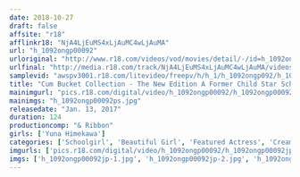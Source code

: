 ```yaml
---
date: 2018-10-27
draft: false
affsite: "r18"
afflinkr18: "NjA4LjEuMS4xLjAuMC4wLjAuMA"
url: "h_1092ongp00092"
urloriginal: "http://www.r18.com/videos/vod/movies/detail/-/id=h_1092ongp00092"
urlfinal: "http://media.r18.com/track/NjA4LjEuMS4xLjAuMC4wLjAuMA/videos/vod/movies/detail/-/id=h_1092ongp00092"
samplevid: "awspv3001.r18.com/litevideo/freepv/h/h_1/h_1092ongp092/h_1092ongp092_dmb_w.mp4"
title: "Cum Bucket Collection - The New Edition A Former Child Star Schoolgirl Is In A 30 Day Confinement Yuna Yuna Himekawa"
mainimgurl: "pics.r18.com/digital/video/h_1092ongp00092/h_1092ongp00092ps.jpg"
mainimgs: "h_1092ongp00092ps.jpg"
releasedate: "Jan. 13, 2017"
duration: 124
productioncomp: "& Ribbon"
girls: ['Yuna Himekawa']
categories: ['Schoolgirl', 'Beautiful Girl', 'Featured Actress', 'Creampie', 'Confinement', 'Substance Use', 'Hi-Def']
imgurls: ['pics.r18.com/digital/video/h_1092ongp00092/h_1092ongp00092jp-1.jpg', 'pics.r18.com/digital/video/h_1092ongp00092/h_1092ongp00092jp-2.jpg', 'pics.r18.com/digital/video/h_1092ongp00092/h_1092ongp00092jp-3.jpg', 'pics.r18.com/digital/video/h_1092ongp00092/h_1092ongp00092jp-4.jpg', 'pics.r18.com/digital/video/h_1092ongp00092/h_1092ongp00092jp-5.jpg', 'pics.r18.com/digital/video/h_1092ongp00092/h_1092ongp00092jp-6.jpg', 'pics.r18.com/digital/video/h_1092ongp00092/h_1092ongp00092jp-7.jpg', 'pics.r18.com/digital/video/h_1092ongp00092/h_1092ongp00092jp-8.jpg', 'pics.r18.com/digital/video/h_1092ongp00092/h_1092ongp00092jp-9.jpg', 'pics.r18.com/digital/video/h_1092ongp00092/h_1092ongp00092jp-10.jpg', 'pics.r18.com/digital/video/h_1092ongp00092/h_1092ongp00092jp-11.jpg', 'pics.r18.com/digital/video/h_1092ongp00092/h_1092ongp00092jp-12.jpg', 'pics.r18.com/digital/video/h_1092ongp00092/h_1092ongp00092jp-13.jpg', 'pics.r18.com/digital/video/h_1092ongp00092/h_1092ongp00092jp-14.jpg', 'pics.r18.com/digital/video/h_1092ongp00092/h_1092ongp00092jp-15.jpg', 'pics.r18.com/digital/video/h_1092ongp00092/h_1092ongp00092jp-16.jpg', 'pics.r18.com/digital/video/h_1092ongp00092/h_1092ongp00092jp-17.jpg', 'pics.r18.com/digital/video/h_1092ongp00092/h_1092ongp00092jp-18.jpg', 'pics.r18.com/digital/video/h_1092ongp00092/h_1092ongp00092jp-19.jpg', 'pics.r18.com/digital/video/h_1092ongp00092/h_1092ongp00092jp-20.jpg']
imgs: ['h_1092ongp00092jp-1.jpg', 'h_1092ongp00092jp-2.jpg', 'h_1092ongp00092jp-3.jpg', 'h_1092ongp00092jp-4.jpg', 'h_1092ongp00092jp-5.jpg', 'h_1092ongp00092jp-6.jpg', 'h_1092ongp00092jp-7.jpg', 'h_1092ongp00092jp-8.jpg', 'h_1092ongp00092jp-9.jpg', 'h_1092ongp00092jp-10.jpg', 'h_1092ongp00092jp-11.jpg', 'h_1092ongp00092jp-12.jpg', 'h_1092ongp00092jp-13.jpg', 'h_1092ongp00092jp-14.jpg', 'h_1092ongp00092jp-15.jpg', 'h_1092ongp00092jp-16.jpg', 'h_1092ongp00092jp-17.jpg', 'h_1092ongp00092jp-18.jpg', 'h_1092ongp00092jp-19.jpg', 'h_1092ongp00092jp-20.jpg']
---
```


